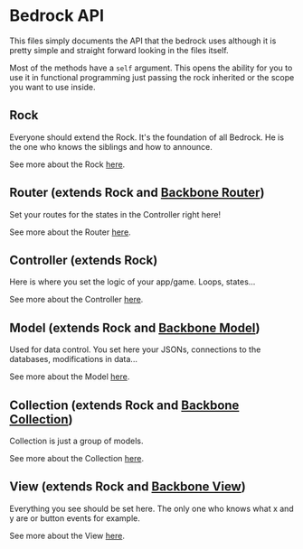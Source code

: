 # Bedrock API

This files simply documents the API that the bedrock uses although it is pretty simple and straight forward looking in the files itself.

Most of the methods have a ```self``` argument. This opens the ability for you to use it in functional programming just passing the rock inherited or the scope you want to use inside.

## Rock

Everyone should extend the Rock. It's the foundation of all Bedrock. He is the one who knows the siblings and how to announce.

See more about the Rock [here](Rock.md).

## Router (extends Rock and [Backbone Router](http://backbonejs.org/#Router))

Set your routes for the states in the Controller right here!

See more about the Router [here](Router.md).

## Controller (extends Rock)

Here is where you set the logic of your app/game. Loops, states...

See more about the Controller [here](Controller.md).

## Model (extends Rock and [Backbone Model](http://backbonejs.org/#Model))

Used for data control. You set here your JSONs, connections to the databases, modifications in data...

See more about the Model [here](Model.md).

## Collection (extends Rock and [Backbone Collection](http://backbonejs.org/#Collection))

Collection is just a group of models.

See more about the Collection [here](Collection.md).

## View (extends Rock and [Backbone View](http://backbonejs.org/#View))

Everything you see should be set here. The only one who knows what x and y are or button events for example.

See more about the View [here](View.md).
